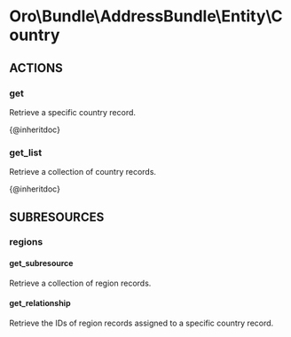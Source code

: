 # Oro\Bundle\AddressBundle\Entity\Country

## ACTIONS  

### get

Retrieve a specific country record.

{@inheritdoc}

### get_list

Retrieve a collection of country records.

{@inheritdoc}

## SUBRESOURCES

### regions

#### get_subresource

Retrieve a collection of region records.

#### get_relationship

Retrieve the IDs of region records assigned to a specific country record.

